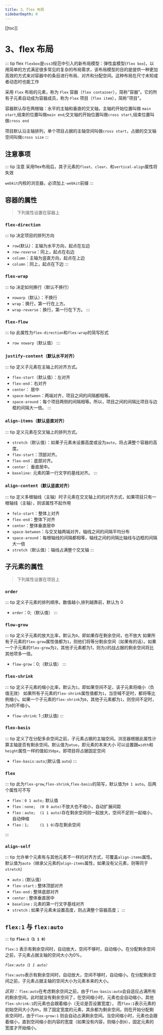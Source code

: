 ```yaml
---
title: 3、flex 布局
sidebarDepth: 0
---
```

[[toc]]
# 3、flex 布局
::: tip flex
`flexbox`是`css3`规范中引入的新布局模型：弹性盒模型(`flex box`)，以用简单的方式满足很多常见的复杂的布局需求，该布局模型的目的是提供一种更加高效的方式来对容器中的条目进行布局、对齐和分配空间。这种布局在尺寸未知或者动态时也能工作

采用 `Flex` 布局的元素，称为 `Flex` 容器（`flex container`），简称"容器"。它的所有子元素自动成为容器成员，称为 `Flex` 项目（`flex item`），简称"项目"。

容器默认存在两根轴：水平的主轴和垂直的交叉轴，主轴的开始位置叫做 `main start`,结束的位置叫做`main end`;交叉轴的开始位置叫做`cross start`,结束位置叫做`cross end`

项目默认沿主轴排列，单个项目占据的主轴空间叫做`cross start`，占据的交叉轴空间叫做`cross size`
:::
## 注意事项
::: tip 注意
采用flex布局后，其子元素的`float`、`clear`、和`vertical-align`属性将失效

`webkit`内核的浏览器，必须加上`-webkit`前缀
:::
##  容器的属性
>下列属性设置在容器上
### `flex-direction`
::: tip 决定项目的排列方向
- `row`(默认)：主轴为水平方向，起点在左边 
- `row-reverse`：同上，起点在右边
- `column`：主轴为竖直方向，起点在上边
- `column`：同上，起点在下边
:::
### `flex-wrap`
::: tip 决定如何换行（默认不换行）
- `nowarp`（默认）：不换行
- `wrap`：换行，第一行在上方。
- `wrap-reverse`：换行，第一行在下方。
:::
### `flex-flow`
::: tip 
此属性为`flex-direction`和`flex-wrap`的简写形式
- `row nowarp`（默认值）
:::
### `justify-content（默认水平对齐）`
::: tip 定义子元素在主轴上的对齐方式。
- `flex-start`（默认值）：左对齐
- `flex-end`：右对齐
- `center`： 居中
- `space-between`：两端对齐，项目之间的间隔都相等。
- `space-around`：每个项目两侧的间隔相等。所以，项目之间的间隔比项目与边框的间隔大一倍。
:::
### `align-items（默认竖直对齐）`
::: tip 定义元素在交叉轴上的排列方式。
- `stretch`（默认值）：如果子元素未设置高度或设为`auto`，将占满整个容器的高度。
- `flex-start`：顶部对齐。
- `flex-end`：底部对齐。
- `center`： 垂直居中。
- `baseline:` 元素的第一行文字的基线对齐。
:::
### `align-content（默认竖直对齐）`
::: tip 定义多根轴线（主轴）时子元素在交叉轴上的的对齐方式，如果项目只有一根轴线（主轴），则该属性不起作用
- `felx-start`：整体上对齐
- `flex-end`：整体下对齐
- `center`：整体垂直居中
- `space-between`：与交叉轴两端对齐，轴线之间的间隔平均分布
- `space-around`：每根轴线的间隔都相等，轴线之间的间隔比轴线与边框的间隔大一倍
- `stretch`（默认值）：轴线占满整个交叉轴
:::

## 子元素的属性
>下列属性设置在项目上
### `order`
::: tip 定义子元素的排列顺序。数值越小,排列越靠前，默认为 0
- `order`：0;（默认值）
:::
### `flow-grow`
::: tip 定义子元素的放大比率，默认为`0`，即如果存在剩余空间，也不放大
如果所有子元素的`flex-grow`属性值都为`1`，则他们将等分剩余空间（如果有的话）。如果一个子元素的`flex-grow`为`2`，其他子元素都为1，则为`2`的战占据的剩余空间将比其他项多一倍。
- `flow-grow`：0;（默认值）
:::
### `flex-shrink`
::: tip 定义子元素的缩小比率，默认为`1`，即如果空间不足，该子元素将缩小（负值无效）
如果所有子元素的`flex-shrink`属性值都为`1`，当空喊不足时，都将等比例缩小。如果一个子元素的`flex-shrink`为`0`，其他子元素都为`1`，则空间不足时，为`0`的不缩小。
- `flow-shrink`: 1 ;(默认值)
:::
### `flex-basis`
::: tip 定义了在分配多余空间之前，子元素占据的主轴空间。浏览器根据此属性计算主轴是否有剩余空间。默认值为`atuo`，即元素的本来大小
可以设置跟`width`和`height`属性一样的值如`350px`，即项目将占据固定空间
- `flex-basis:auto`;(默认值 `auto`)
:::
### `flex`
::: tip 
此为`flex-grow`,`flex-shrink`,`flex-basis`的简写，默认值为`0 1 auto`。后两个属性可不写
- `flex：0 1 auto;` 默认值
- `flex：none;  (0 0 auto)`不放大也不缩小，自动扩展间距
- `flex：auto;  (1 1 auto)`存在剩余空间则一起放大，空间不足则一起缩小，自动伸缩
- `flex：1;     (1 1 0)`存在剩余空间

:::
### `align-self`
::: tip 
允许单个元素有与其他元素不一样的对齐方式，可覆盖`align-items`属性。默认值为`auto`（继承父元素的`align-items`属性，如果没有父元素，则等同于`stretch`）
- `auto；`（默认值）
- `flex-start；`整体顶部对齐
- `flex-end；`整体底部对齐
- `center；`整体垂直居中
- `baseline；`元素的第一行文字基线对齐
- `stretch；`如果子元素未设置高度，则占满整个容器高度；
:::

## `flex:1` 与 `flex:auto` 
::: tip 
**`flex:1（1 1 0）`**

`flex:1` 表示有剩余空间时，自动放大，空间不够时，自动缩小。在分配剩余空间之前，子元素占据主轴的空间大小为0%，

*`flex:auto（1 1 auto）`*

`flex:auto`表示有剩余空间时，自动放大，空间不够时，自动缩小。在分配剩余空间之前，子元素占据主轴的空间大小为元素本来的大小。

*区别：*
`flex:auto`在考虑剩余空间之前，由于`flex-basis:auto`会自适应占满所有的剩余空间。此时就没有剩余空间了，在空间缩小时，元素也会自动缩小，其他`flex-shrink:1`的元素也会跟着缩小（无论是否设置宽度）， 而`flex:1`表示元素的初始空间大小为`0%`，除了固定宽度的元素，其余都为剩余空间。则在开始分配剩余空间时，由于`flex-grow:1` 则会自动占满剩余空间。当空间缩小时，元素也会跟着缩小，直到空间缩小到内容的宽度（如果没有内容，则缩小到`0`），固定元素的宽度才开始缩小。